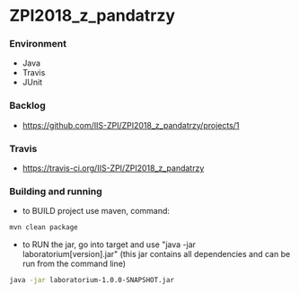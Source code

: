 # ZPI2018_z_pandatrzy
### Environment 
  - Java
  - Travis
  - JUnit
  
### Backlog
  - https://github.com/IIS-ZPI/ZPI2018_z_pandatrzy/projects/1

### Travis
  - https://travis-ci.org/IIS-ZPI/ZPI2018_z_pandatrzy

### Building and running
  - to BUILD project use maven, command:

```bash
mvn clean package
```
  - to RUN the jar, go into target and use "java -jar laboratorium[version].jar" (this jar contains all dependencies and can be run from the command line)

```bash
java -jar laboratorium-1.0.0-SNAPSHOT.jar
```
